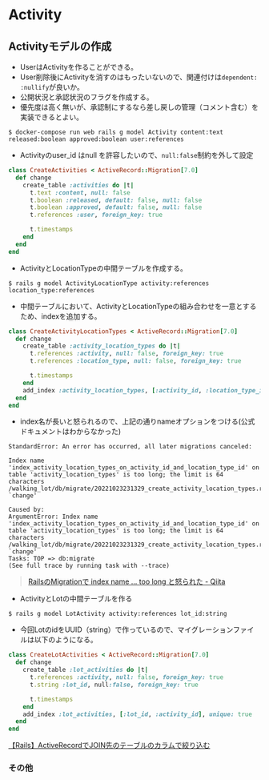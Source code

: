 # Activity
## Activityモデルの作成
- UserはActivityを作ることができる。
- User削除後にActivityを消すのはもったいないので、関連付けは`dependent: :nullify`が良いか。
- 公開状況と承認状況のフラグを作成する。
- 優先度は高く無いが、承認制にするなら差し戻しの管理（コメント含む）を実装できるとよい。
```
$ docker-compose run web rails g model Activity content:text released:boolean approved:boolean user:references
```
- Activityのuser_id はnull を許容したいので、`null:false`制約を外して設定
```rb
class CreateActivities < ActiveRecord::Migration[7.0]
  def change
    create_table :activities do |t|
      t.text :content, null: false
      t.boolean :released, default: false, null: false
      t.boolean :approved, default: false, null: false
      t.references :user, foreign_key: true

      t.timestamps
    end
  end
end
```
- ActivityとLocationTypeの中間テーブルを作成する。
```
$ rails g model ActivityLocationType activity:references location_type:references
```
- 中間テーブルにおいて、ActivityとLocationTypeの組み合わせを一意とするため、indexを追加する。
```rb
class CreateActivityLocationTypes < ActiveRecord::Migration[7.0]
  def change
    create_table :activity_location_types do |t|
      t.references :activity, null: false, foreign_key: true
      t.references :location_type, null: false, foreign_key: true

      t.timestamps
    end
    add_index :activity_location_types, [:activity_id, :location_type_id], unique: true, name: 'unique_index_on_activity_location_types'
  end
end
```
- index名が長いと怒られるので、上記の通りnameオプションをつける(公式ドキュメントはわからなかった)
```
StandardError: An error has occurred, all later migrations canceled:

Index name 'index_activity_location_types_on_activity_id_and_location_type_id' on table 'activity_location_types' is too long; the limit is 64 characters
/walking_lot/db/migrate/20221023231329_create_activity_location_types.rb:9:in `change'

Caused by:
ArgumentError: Index name 'index_activity_location_types_on_activity_id_and_location_type_id' on table 'activity_location_types' is too long; the limit is 64 characters
/walking_lot/db/migrate/20221023231329_create_activity_location_types.rb:9:in `change'
Tasks: TOP => db:migrate
(See full trace by running task with --trace)
```
> [RailsのMigrationで index name ... too long と怒られた - Qiita](https://qiita.com/ezawa800/items/9a63a96fb36a7c1de04d)

- ActivityとLotの中間テーブルを作る
```
$ rails g model LotActivity activity:references lot_id:string
```
- 今回LotのidをUUID（string）で作っているので、マイグレーションファイルは以下のようになる。
```rb
class CreateLotActivities < ActiveRecord::Migration[7.0]
  def change
    create_table :lot_activities do |t|
      t.references :activity, null: false, foreign_key: true
      t.string :lot_id, null:false, foreign_key: true

      t.timestamps
    end
    add_index :lot_activities, [:lot_id, :activity_id], unique: true
  end
end
```



[【Rails】ActiveRecordでJOIN先のテーブルのカラムで絞り込む](https://mogulla3.tech/articles/2020-04-11-01)
### その他